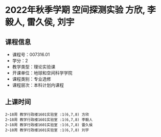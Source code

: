 # 2022年秋季学期 空间探测实验 方欣, 李毅人, 雷久侯, 刘宇






## 课程信息

- 课程号：007316.01
- 学分：2
- 教学类型：理论实验课
- 开课单位：地球和空间科学学院
- 课程类别：专业选修
- 课程层次：本科计划内课程

## 上课时间

```
2~18周 教学行政楼1601实验室 :1(6,7,8) 方欣
2~18周 教学行政楼1601实验室 :1(6,7,8) 李毅人
2~18周 教学行政楼1601实验室 :1(6,7,8) 雷久侯
2~18周 教学行政楼1601实验室 :1(6,7,8) 刘宇
```

